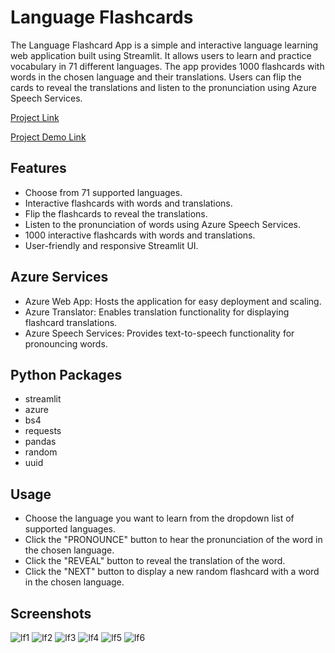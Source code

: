 # Language Flashcards

The Language Flashcard App is a simple and interactive language learning web application built using Streamlit. It allows users to learn and practice vocabulary in 71 different languages. The app provides 1000 flashcards with words in the chosen language and their translations. Users can flip the cards to reveal the translations and listen to the pronunciation using Azure Speech Services.

[Project Link](https://language-flashcards.azurewebsites.net)

[Project Demo Link]()

## Features
* Choose from 71 supported languages.
* Interactive flashcards with words and translations.
* Flip the flashcards to reveal the translations.
* Listen to the pronunciation of words using Azure Speech Services.
* 1000 interactive flashcards with words and translations.
* User-friendly and responsive Streamlit UI.

## Azure Services
* Azure Web App: Hosts the application for easy deployment and scaling.
* Azure Translator: Enables translation functionality for displaying flashcard translations.
* Azure Speech Services: Provides text-to-speech functionality for pronouncing words.

## Python Packages
* streamlit
* azure
* bs4
* requests
* pandas
* random
* uuid

## Usage
* Choose the language you want to learn from the dropdown list of supported languages.
* Click the "PRONOUNCE" button to hear the pronunciation of the word in the chosen language.
* Click the "REVEAL" button to reveal the translation of the word.
* Click the "NEXT" button to display a new random flashcard with a word in the chosen language.

## Screenshots
![lf1](https://github.com/Nikhil-Idiculla/Language-Flashcards/assets/93204425/d4fd589d-99af-4b81-99d0-2e5ce1e1de29)
![lf2](https://github.com/Nikhil-Idiculla/Language-Flashcards/assets/93204425/2861b81b-d590-4ee9-9877-499ec0e38074)
![lf3](https://github.com/Nikhil-Idiculla/Language-Flashcards/assets/93204425/f751cc16-b2e1-45a3-9e7a-ab45aa68aff2)
![lf4](https://github.com/Nikhil-Idiculla/Language-Flashcards/assets/93204425/b57b7308-5464-446e-b18f-cd0b90ab0bea)
![lf5](https://github.com/Nikhil-Idiculla/Language-Flashcards/assets/93204425/eb0fd1e8-164f-43e6-b171-c68a8fe636b9)
![lf6](https://github.com/Nikhil-Idiculla/Language-Flashcards/assets/93204425/3c9ff9ca-c3a7-4904-956d-2336a879ac31)
